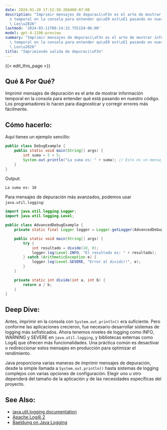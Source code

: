 ```yaml
---
date: 2024-01-20 17:52:50.266460-07:00
description: "Imprimir mensajes de depuraci\xF3n es el arte de mostrar informaci\xF3\
  n temporal en la consola para entender qu\xE9 est\xE1 pasando en nuestro c\xF3digo.\
  \ Los\u2026"
lastmod: '2024-03-11T00:14:32.755154-06:00'
model: gpt-4-1106-preview
summary: "Imprimir mensajes de depuraci\xF3n es el arte de mostrar informaci\xF3n\
  \ temporal en la consola para entender qu\xE9 est\xE1 pasando en nuestro c\xF3digo.\
  \ Los\u2026"
title: "Imprimiendo salida de depuraci\xF3n"
---
```


{{< edit_this_page >}}

## Qué & Por Qué?
Imprimir mensajes de depuración es el arte de mostrar información temporal en la consola para entender qué está pasando en nuestro código. Los programadores lo hacen para diagnosticar y corregir errores más fácilmente.

## Cómo hacerlo:
Aquí tienes un ejemplo sencillo:

```java
public class DebugExample {
    public static void main(String[] args) {
        int suma = 5 + 5;
        System.out.println("La suma es: " + suma); // Esto es un mensaje de depuración
    }
}
```

Output:
```
La suma es: 10
```

Para mensajes de depuración más avanzados, podemos usar `java.util.logging`:

```java
import java.util.logging.Logger;
import java.util.logging.Level;

public class AdvancedDebugExample {
    private static final Logger logger = Logger.getLogger(AdvancedDebugExample.class.getName());

    public static void main(String[] args) {
        try {
            int resultado = divide(10, 0);
            logger.log(Level.INFO, "El resultado es: " + resultado);
        } catch (ArithmeticException e) {
            logger.log(Level.SEVERE, "Error al dividir!", e);
        }
    }

    private static int divide(int a, int b) {
        return a / b;
    }
}
```

## Deep Dive:
Antes, imprimir en la consola con `System.out.println()` era suficiente. Pero conforme las aplicaciones crecieron, fue necesario desarrollar sistemas de logging más sofisticados. Ahora tenemos niveles de logging como INFO, WARNING y SEVERE en `java.util.logging`, y bibliotecas externas como Log4j que ofrecen más funcionalidades. Una práctica común es desactivar o redireccionar estos mensajes en producción para optimizar el rendimiento.

Java proporciona varias maneras de imprimir mensajes de depuración, desde la simple llamada a `System.out.println()` hasta sistemas de logging complejos con varias opciones de configuración. Elegir uno u otro dependerá del tamaño de la aplicación y de las necesidades específicas del proyecto.

## See Also:
- [java.util.logging documentation](https://docs.oracle.com/en/java/javase/17/docs/api/java.logging/java/util/logging/package-summary.html)
- [Apache Log4j 2](https://logging.apache.org/log4j/2.x/)
- [Baeldung on Java Logging](https://www.baeldung.com/java-logging-intro)
